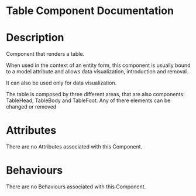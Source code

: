 # Table Component Documentation

# Description

Component that renders a table.

When used in the context of an entity form, this component is usually bound to a model attribute and allows data visualization, introduction and removal.

It can also be used only for data visualization.

The table is composed by three different areas, that are also components: TableHead, TableBody and TableFoot. Any of there elements can be changed or removed

# Attributes

There are no Attributes associated with this Component.

# Behaviours

There are no Behaviours associated with this Component.
